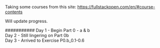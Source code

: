 Taking some courses from this site:  https://fullstackopen.com/en/#course-contents

Will update progress.

###########
Day 1 - Begin Part 0 - a & b  
Day 2 - Still lingering on Part 0b  
Day 3 - Arrived to Exercise P0.b_0.1-0.6  

